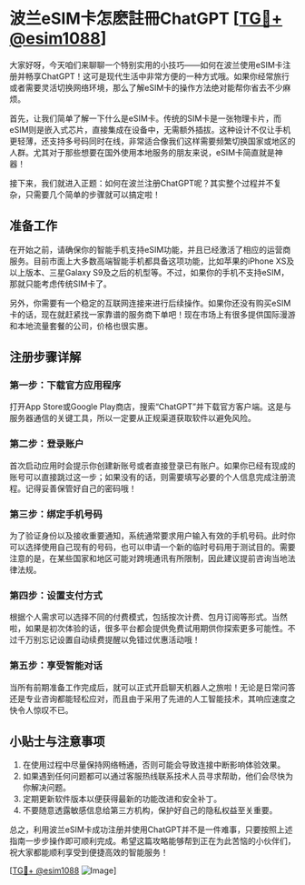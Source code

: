 # 波兰eSIM卡怎麽註冊ChatGPT [[TG💪+ @esim1088](https://t.me/s/esim1088)]

大家好呀，今天咱们来聊聊一个特别实用的小技巧——如何在波兰使用eSIM卡注册并畅享ChatGPT！这可是现代生活中非常方便的一种方式哦。如果你经常旅行或者需要灵活切换网络环境，那么了解eSIM卡的操作方法绝对能帮你省去不少麻烦。

首先，让我们简单了解一下什么是eSIM卡。传统的SIM卡是一张物理卡片，而eSIM则是嵌入式芯片，直接集成在设备中，无需额外插拔。这种设计不仅让手机更轻薄，还支持多号码同时在线，非常适合像我们这样需要频繁切换国家或地区的人群。尤其对于那些想要在国外使用本地服务的朋友来说，eSIM卡简直就是神器！

接下来，我们就进入正题：如何在波兰注册ChatGPT呢？其实整个过程并不复杂，只需要几个简单的步骤就可以搞定啦！

## 准备工作

在开始之前，请确保你的智能手机支持eSIM功能，并且已经激活了相应的运营商服务。目前市面上大多数高端智能手机都具备这项功能，比如苹果的iPhone XS及以上版本、三星Galaxy S9及之后的机型等。不过，如果你的手机不支持eSIM，那就只能考虑传统SIM卡了。

另外，你需要有一个稳定的互联网连接来进行后续操作。如果你还没有购买eSIM卡的话，现在就赶紧找一家靠谱的服务商下单吧！现在市场上有很多提供国际漫游和本地流量套餐的公司，价格也很实惠。

## 注册步骤详解

### 第一步：下载官方应用程序

打开App Store或Google Play商店，搜索“ChatGPT”并下载官方客户端。这是与服务器通信的关键工具，所以一定要从正规渠道获取软件以避免风险。

### 第二步：登录账户

首次启动应用时会提示你创建新账号或者直接登录已有账户。如果你已经有现成的账号可以直接跳过这一步；如果没有的话，则需要填写必要的个人信息完成注册流程。记得妥善保管好自己的密码哦！

### 第三步：绑定手机号码

为了验证身份以及接收重要通知，系统通常要求用户输入有效的手机号码。此时你可以选择使用自己现有的号码，也可以申请一个新的临时号码用于测试目的。需要注意的是，在某些国家和地区可能对跨境通讯有所限制，因此建议提前咨询当地法律法规。

### 第四步：设置支付方式

根据个人需求可以选择不同的付费模式，包括按次计费、包月订阅等形式。当然啦，如果是初次体验的话，很多平台都会提供免费试用期供你探索更多可能性。不过千万别忘记设置自动续费提醒以免错过优惠活动哦！

### 第五步：享受智能对话

当所有前期准备工作完成后，就可以正式开启聊天机器人之旅啦！无论是日常问答还是专业咨询都能轻松应对，而且由于采用了先进的人工智能技术，其响应速度之快令人惊叹不已。

## 小贴士与注意事项

1. 在使用过程中尽量保持网络畅通，否则可能会导致连接中断影响体验效果。
2. 如果遇到任何问题都可以通过客服热线联系技术人员寻求帮助，他们会尽快为你解决问题。
3. 定期更新软件版本以便获得最新的功能改进和安全补丁。
4. 不要随意透露敏感信息给第三方机构，保护好自己的隐私权益至关重要。

总之，利用波兰eSIM卡成功注册并使用ChatGPT并不是一件难事，只要按照上述指南一步步操作即可顺利完成。希望这篇攻略能够帮到正在为此苦恼的小伙伴们，祝大家都能顺利享受到便捷高效的智能服务！

[[TG💪+ @esim1088](https://t.me/s/esim1088) ![Image](https://i.postimg.cc/4NQfJmqS/Snipaste-2025-05-13-00-14-12.png)]